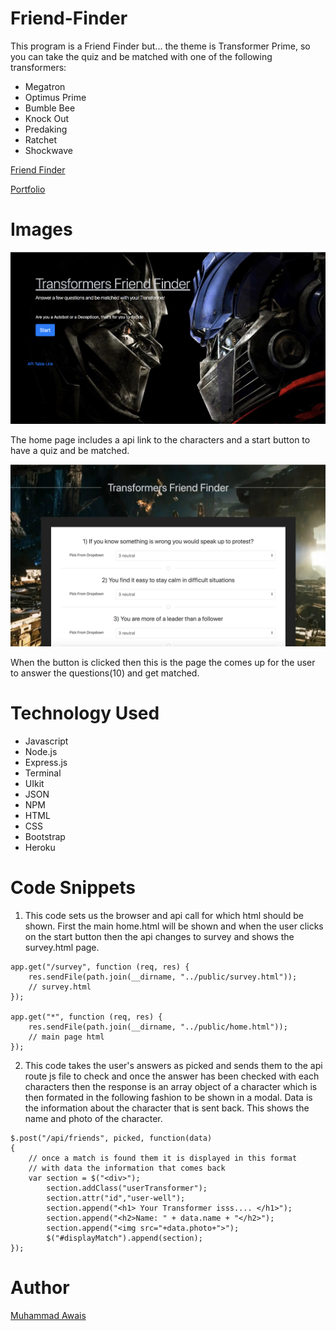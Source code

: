 # Friend-Finder

This program is a Friend Finder but... the theme is Transformer Prime, so you can take the quiz and be matched with one of the following transformers:
- Megatron
- Optimus Prime
- Bumble Bee
- Knock Out
- Predaking
- Ratchet
- Shockwave

[Friend Finder](https://transformers-finder.herokuapp.com/)

[Portfolio](https://mawais54013.github.io/New-Portfolio/)

# Images 
![Website](app/public/images/Screen2.png)

The home page includes a api link to the characters and a start button to have a quiz and be matched.

![Website](app/public/images/Screen1.png)

When the button is clicked then this is the page the comes up for the user to answer the questions(10) and get matched. 

# Technology Used
- Javascript
- Node.js
- Express.js
- Terminal
- UIkit
- JSON
- NPM
- HTML
- CSS
- Bootstrap
- Heroku

# Code Snippets
1) This code sets us the browser and api call for which html should be shown. First the main home.html will be shown and when the user clicks on the start button then the api changes to survey and shows the survey.html page.
```
app.get("/survey", function (req, res) {
    res.sendFile(path.join(__dirname, "../public/survey.html"));
    // survey.html
});

app.get("*", function (req, res) {
    res.sendFile(path.join(__dirname, "../public/home.html"));
    // main page html
});
```

2) This code takes the user's answers as picked and sends them to the api route js file to check and once the answer has been checked with each characters then the response is an array object of a character which is then formated in the following fashion to be shown in a modal. Data is the information about the character that is sent back. This shows the name and photo of the character. 
```
$.post("/api/friends", picked, function(data)
{
    // once a match is found them it is displayed in this format
    // with data the information that comes back 
    var section = $("<div>");
        section.addClass("userTransformer");
        section.attr("id","user-well");
        section.append("<h1> Your Transformer isss.... </h1>");
        section.append("<h2>Name: " + data.name + "</h2>");
        section.append("<img src="+data.photo+">");
        $("#displayMatch").append(section);
});
```
# Author 
[Muhammad Awais](https://github.com/mawais54013/Bootstrap-Portfolio)
